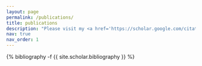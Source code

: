 ```yaml
---
layout: page
permalink: /publications/
title: publications
description: "Please visit my <a href='https://scholar.google.com/citations?user=L1b6JqsAAAAJ&hl=en' style='text-decoration: underline;'>Google Scholar profile</a> for a more up-to-date list."
nav: true
nav_order: 1
---
```

<!-- _pages/publications.md -->
<div class="publications">
{% bibliography -f {{ site.scholar.bibliography }} %}
</div>
